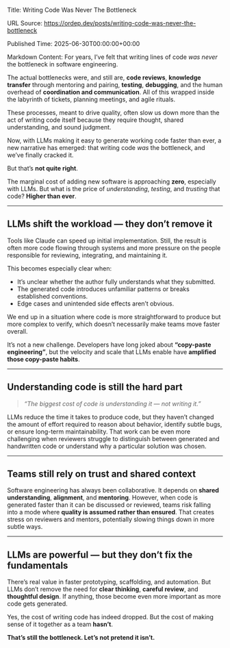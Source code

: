 Title: Writing Code Was Never The Bottleneck

URL Source: https://ordep.dev/posts/writing-code-was-never-the-bottleneck

Published Time: 2025-06-30T00:00:00+00:00

Markdown Content:
For years, I’ve felt that writing lines of code _was never_ the bottleneck in software engineering.

The actual bottlenecks were, and still are, **code reviews**, **knowledge transfer** through mentoring and pairing, **testing**, **debugging**, and the human overhead of **coordination and communication**. All of this wrapped inside the labyrinth of tickets, planning meetings, and agile rituals.

These processes, meant to drive quality, often slow us down more than the act of writing code itself because they require thought, shared understanding, and sound judgment.

Now, with LLMs making it easy to generate working code faster than ever, a new narrative has emerged: that writing code _was_ the bottleneck, and we’ve finally cracked it.

But that’s **not quite right**.

The marginal cost of adding new software is approaching **zero**, especially with LLMs. But what is the price of _understanding_, _testing_, and _trusting_ that code? **Higher than ever**.

* * *

LLMs shift the workload — they don’t remove it
----------------------------------------------

Tools like Claude can speed up initial implementation. Still, the result is often more code flowing through systems and more pressure on the people responsible for reviewing, integrating, and maintaining it.

This becomes especially clear when:

*   It’s unclear whether the author fully understands what they submitted.
*   The generated code introduces unfamiliar patterns or breaks established conventions.
*   Edge cases and unintended side effects aren’t obvious.

We end up in a situation where code is more straightforward to produce but more complex to verify, which doesn’t necessarily make teams move faster overall.

It’s not a new challenge. Developers have long joked about **“copy-paste engineering”**, but the velocity and scale that LLMs enable have **amplified those copy-paste habits**.

* * *

Understanding code is still the hard part
-----------------------------------------

> _“The biggest cost of code is understanding it — not writing it.”_

LLMs reduce the time it takes to produce code, but they haven’t changed the amount of effort required to reason about behavior, identify subtle bugs, or ensure long-term maintainability. That work can be even more challenging when reviewers struggle to distinguish between generated and handwritten code or understand why a particular solution was chosen.

* * *

Teams still rely on trust and shared context
--------------------------------------------

Software engineering has always been collaborative. It depends on **shared understanding**, **alignment**, and **mentoring**. However, when code is generated faster than it can be discussed or reviewed, teams risk falling into a mode where **quality is assumed rather than ensured**. That creates stress on reviewers and mentors, potentially slowing things down in more subtle ways.

* * *

LLMs are powerful — but they don’t fix the fundamentals
-------------------------------------------------------

There’s real value in faster prototyping, scaffolding, and automation. But LLMs don’t remove the need for **clear thinking**, **careful review**, and **thoughtful design**. If anything, those become even more important as more code gets generated.

Yes, the cost of writing code has indeed dropped. But the cost of making sense of it together as a team **hasn’t**.

**That’s still the bottleneck. Let’s not pretend it isn’t.**
